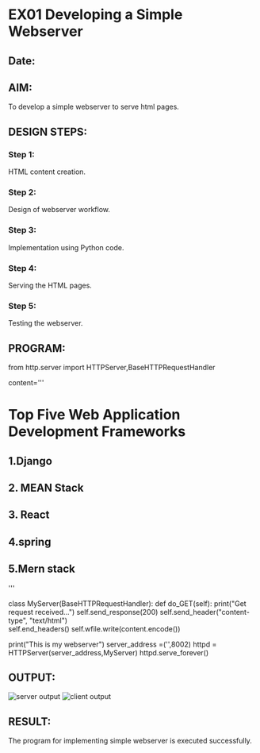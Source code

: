 # EX01 Developing a Simple Webserver
## Date:

## AIM:
To develop a simple webserver to serve html pages.

## DESIGN STEPS:
### Step 1: 
HTML content creation.

### Step 2:
Design of webserver workflow.

### Step 3:
Implementation using Python code.

### Step 4:
Serving the HTML pages.

### Step 5:
Testing the webserver.

## PROGRAM:
from http.server import HTTPServer,BaseHTTPRequestHandler

content='''
<!doctype html>
<html>
<head>
<title> My Web Server</title>
</head>
<body>
<h1>Top Five Web Application Development Frameworks</h1>
<h2>1.Django</h2>
<h2>2. MEAN Stack</h2>
<h2>3. React </h2>
<h2>4.spring</h2>
<h2>5.Mern stack</h2>
</body>
</html>
'''

class MyServer(BaseHTTPRequestHandler):
    def do_GET(self):
        print("Get request received...")
        self.send_response(200) 
        self.send_header("content-type", "text/html")       
        self.end_headers()
        self.wfile.write(content.encode())

print("This is my webserver") 
server_address =('',8002)
httpd = HTTPServer(server_address,MyServer)
httpd.serve_forever()


## OUTPUT:
![server output](https://github.com/sanjayofficial2005/simplewebserver/assets/148048602/d8f64053-bc6f-4a79-9972-56e97a29addc)
![client output](https://github.com/sanjayofficial2005/simplewebserver/assets/148048602/f6061f92-a17a-4e40-8f62-d4f65065b8ce)




## RESULT:
The program for implementing simple webserver is executed successfully.
